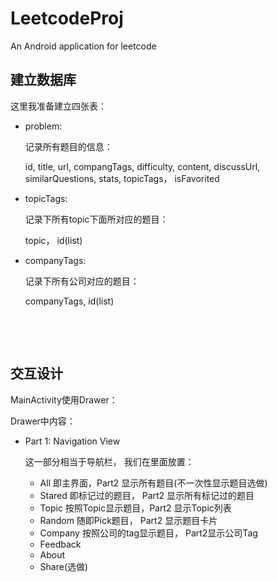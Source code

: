 # LeetcodeProj
An Android application for leetcode



## 建立数据库

这里我准备建立四张表：

- problem:

  记录所有题目的信息：

  id, title, url, compangTags, difficulty, content, discussUrl, similarQuestions,  stats, topicTags， isFavorited

- topicTags:

  记录下所有topic下面所对应的题目：

  topic， id(list)

- companyTags:

  记录下所有公司对应的题目：

  companyTags, id(list)

  ​

  ​


## 交互设计

MainActivity使用Drawer：

Drawer中内容：

- Part 1:   Navigation View

  这一部分相当于导航栏， 我们在里面放置：

  - All  即主界面，Part2 显示所有题目(不一次性显示题目选做)
  - Stared 即标记过的题目， Part2 显示所有标记过的题目
  - Topic 按照Topic显示题目，Part2 显示Topic列表
  - Random  随即Pick题目， Part2 显示题目卡片
  - Company 按照公司的tag显示题目， Part2显示公司Tag
  - Feedback
  - About
  - Share(选做)

  ​